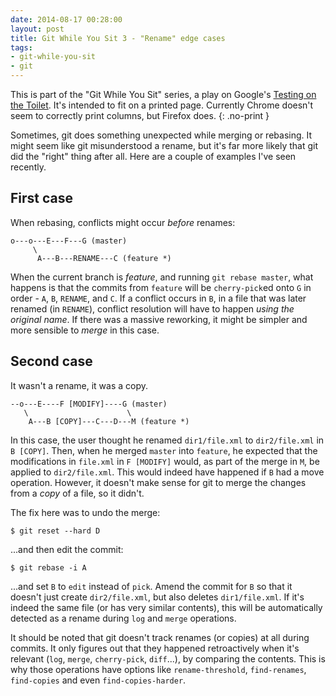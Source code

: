 ```yaml
---
date: 2014-08-17 00:28:00
layout: post
title: Git While You Sit 3 - "Rename" edge cases
tags:
- git-while-you-sit
- git
---
```


This is part of the "Git While You Sit" series, a play on Google's [Testing on the Toilet](http://googletesting.blogspot.co.il/2007/01/introducing-testing-on-toilet.html). It's intended to fit on a printed page. Currently Chrome doesn't seem to correctly print columns, but Firefox does.
{: .no-print }

Sometimes, git does something unexpected while merging or rebasing. It might seem like git misunderstood a rename, but it's far more likely that git did the "right" thing after all. Here are a couple of examples I've seen recently.

First case
----------

When rebasing, conflicts might occur *before* renames:

```text
o---o---E---F---G (master)
     \
      A---B---RENAME---C (feature *)
```

When the current branch is *feature*, and running `git rebase master`, what happens is that the commits from `feature` will be `cherry-pick`ed onto `G` in order - `A`, `B`, `RENAME`, and `C`. If a conflict occurs in `B`, in a file that was later renamed (in `RENAME`), conflict resolution will have to happen *using the original name*. If there was a massive reworking, it might be simpler and more sensible to *merge* in this case.

Second case
-----------

It wasn't a rename, it was a copy.

```text
--o---E----F [MODIFY]----G (master)
   \                      \
    A---B [COPY]---C---D---M (feature *)
```

In this case, the user thought he renamed `dir1/file.xml` to `dir2/file.xml` in `B [COPY]`. Then, when he merged `master` into `feature`, he expected that the modifications in `file.xml` in `F [MODIFY]` would, as part of the merge in `M`, be applied to `dir2/file.xml`. This would indeed have happened if `B` had a move operation. However, it doesn't make sense for git to merge the changes from a *copy* of a file, so it didn't.

The fix here was to undo the merge:

```console
$ git reset --hard D
```

...and then edit the commit:

```console
$ git rebase -i A
```

...and set `B` to `edit` instead of `pick`. Amend the commit for `B` so that it doesn't just create `dir2/file.xml`, but also deletes `dir1/file.xml`. If it's indeed the same file (or has very similar contents), this will be automatically detected as a rename during `log` and `merge` operations.

It should be noted that git doesn't track renames (or copies) at all during commits. It only figures out that they happened retroactively when it's relevant (`log`, `merge`, `cherry-pick`, `diff`...), by comparing the contents. This is why those operations have options like `rename-threshold`, `find-renames`, `find-copies` and even `find-copies-harder`.
